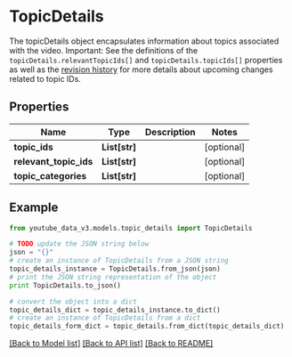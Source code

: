 # TopicDetails

The topicDetails object encapsulates information about topics associated with the video. Important: See the definitions of the `topicDetails.relevantTopicIds[]` and `topicDetails.topicIds[]` properties as well as the [revision history](https://developers.google.com/youtube/v3/revision_history#november-10-2016) for more details about upcoming changes related to topic IDs.

## Properties

| Name                   | Type          | Description | Notes      |
| ---------------------- | ------------- | ----------- | ---------- |
| **topic_ids**          | **List[str]** |             | [optional] |
| **relevant_topic_ids** | **List[str]** |             | [optional] |
| **topic_categories**   | **List[str]** |             | [optional] |

## Example

```python
from youtube_data_v3.models.topic_details import TopicDetails

# TODO update the JSON string below
json = "{}"
# create an instance of TopicDetails from a JSON string
topic_details_instance = TopicDetails.from_json(json)
# print the JSON string representation of the object
print TopicDetails.to_json()

# convert the object into a dict
topic_details_dict = topic_details_instance.to_dict()
# create an instance of TopicDetails from a dict
topic_details_form_dict = topic_details.from_dict(topic_details_dict)
```

[[Back to Model list]](../README.md#documentation-for-models) [[Back to API list]](../README.md#documentation-for-api-endpoints) [[Back to README]](../README.md)
